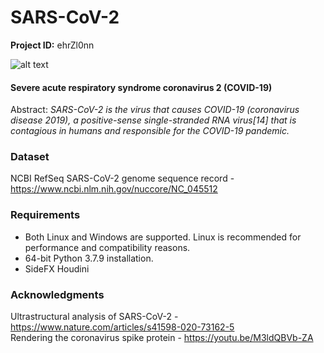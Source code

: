 # SARS-CoV-2

**Project ID:** ehrZl0nn

![alt text](https://github.com/epochlab/SARS-Cov-2/blob/main/sample.png)

#### Severe acute respiratory syndrome coronavirus 2 (COVID-19)
Abstract: *SARS-CoV-2 is the virus that causes COVID-19 (coronavirus disease 2019), a positive-sense single-stranded RNA virus[14] that is contagious in humans and responsible for the COVID-19 pandemic.*

### Dataset
NCBI RefSeq SARS-CoV-2 genome sequence record - https://www.ncbi.nlm.nih.gov/nuccore/NC_045512

### Requirements

- Both Linux and Windows are supported. Linux is recommended for performance and compatibility reasons.
- 64-bit Python 3.7.9 installation.
- SideFX Houdini

### Acknowledgments
Ultrastructural analysis of SARS-CoV-2 - https://www.nature.com/articles/s41598-020-73162-5<br />
Rendering the coronavirus spike protein - https://youtu.be/M3ldQBVb-ZA
